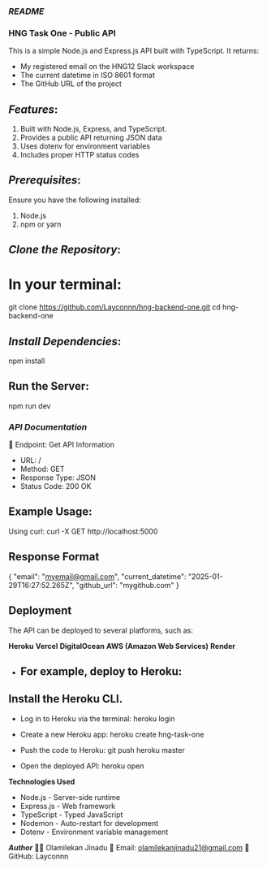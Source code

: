 ### ***README***

### **HNG Task One - Public API**
This is a simple Node.js and Express.js API built with TypeScript. It returns:

- My registered email on the HNG12 Slack workspace
- The current datetime in ISO 8601 format
- The GitHub URL of the project

## ***Features***:
1. Built with Node.js, Express, and TypeScript.
2. Provides a public API returning JSON data
3. Uses dotenv for environment variables
4. Includes proper HTTP status codes

## ***Prerequisites***:
Ensure you have the following installed:
1. Node.js
2. npm or yarn

## ***Clone the Repository***:
# In your terminal:
git clone https://github.com/Layconnn/hng-backend-one.git
cd hng-backend-one

##  ***Install Dependencies***:
npm install

## **Run the Server**:
npm run dev


### ***API Documentation***
🔹 Endpoint: Get API Information
- URL: /
- Method: GET
- Response Type: JSON
- Status Code: 200 OK
  
## **Example Usage**:
Using curl:
curl -X GET http://localhost:5000

## **Response Format**
{
  "email": "myemail@gmail.com",
  "current_datetime": "2025-01-29T16:27:52.265Z",
  "github_url": "mygithub.com"
}

## **Deployment**
The API can be deployed to several platforms, such as:

**Heroku**
**Vercel**
**DigitalOcean**
**AWS (Amazon Web Services)**
**Render**

- ## **For example, deploy to Heroku:**
## **Install the Heroku CLI.**
- Log in to Heroku via the terminal:
heroku login

- Create a new Heroku app:
heroku create hng-task-one

- Push the code to Heroku:
git push heroku master

- Open the deployed API:
heroku open


**Technologies Used**
- Node.js - Server-side runtime
- Express.js - Web framework
- TypeScript - Typed JavaScript
- Nodemon - Auto-restart for development
- Dotenv - Environment variable management

***Author***
👨‍💻 Olamilekan Jinadu
📧 Email: olamilekanjinadu21@gmail.com
🔗 GitHub: Layconnn